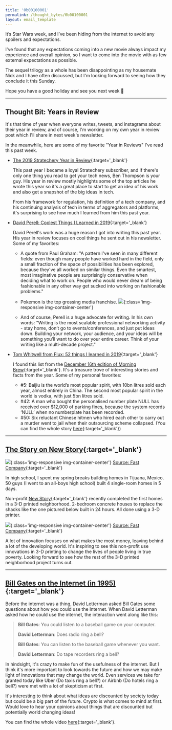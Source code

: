 ```yaml
---
title: '0b00100001'
permalink: /thought_bytes/0b00100001
layout: email_template
---
```

It’s Star Wars week, and I’ve been hiding from the internet to avoid any spoilers and expectations.

I've found that any expectations coming into a new movie always impact my experience and overall opinion, so I want to come into the movie with as few external expectations as possible.

The sequel trilogy as a whole has been disappointing as my housemate Nick and I have often discussed, but I'm looking forward to seeing how they conclude it this Sunday.

Hope you have a good holiday and see you next week 🎄

<hr class='after-post-hr'/>

## Thought Bit: Years in Review

It's that time of year when everyone writes, tweets, and instagrams about their year in review, and of course, I'm working on my own year in review post which I'll share in next week's newsletter.

In the meanwhile, here are some of my favorite "Year in Reviews" I've read this past week.

* [The 2019 Stratechery Year in Review](https://stratechery.com/2019/the-2019-stratechery-year-in-review/){:target='_blank'}

    This past year I became a loyal Stratechery subscriber, and if there's only one thing you read to get your tech news, Ben Thompson is your guy. His year in review mostly highlights some of the top articles he wrote this year so it's a great place to start to get an idea of his work and also get a snapshot of the big ideas in tech.

    From his framework for regulation, his definition of a tech company, and his continuing analysis of tech in terms of aggregators and platforms, it's surprising to see how much I learned from him this past year.


* [David Perell: Coolest Things I Learned in 2019](https://www.perell.com/blog/2019/12/11/coolest-things-i-learned-in-2019){:target='_blank'}

    David Perell's work was a huge reason I got into writing this past year. His year in review focuses on cool things he sent out in his newsletter. Some of my favorites:

    * A quote from Paul Graham: "A pattern I've seen in many different fields: even though many people have worked hard in the field, only a small fraction of the space of possibilities has been explored, because they've all worked on similar things. Even the smartest, most imaginative people are surprisingly conservative when deciding what to work on. People who would never dream of being fashionable in any other way get sucked into working on fashionable problems."

    * Pokemon is the top grossing media franchise.
    ![](https://kevinarifin.com/images/thought_bytes/mediafranchises.png){:class='img-responsive img-container-center'}

    * And of course, Perell is a huge advocate for writing. In his own words: "Writing is the most scalable professional networking activity - stay home, don’t go to events/conferences, and just put ideas down. Building your network, your audience, and your ideas will be something you’ll want to do over your entire career. Think of your writing like a multi-decade project."

* [Tom Whitwell from Flux: 52 things I learned in 2019](https://medium.com/fluxx-studio-notes/52-things-i-learned-in-2019-8ee483e6c816){:target='_blank'}

    I found this list from the [December 16th edition of Morning Brew](https://www.morningbrew.com/daily/2019/12/16){:target='_blank'}. It's a treasure trove of interesting stories and facts from the year. Some of my personal favorites:

    * #5: Baijiu is the world’s most popular spirit, with 10bn litres sold each year, almost entirely in China. The second most popular spirit in the world is vodka, with just 5bn litres sold.
    * #42: A man who bought the personalised number plate NULL has received over $12,000 of parking fines, because the system records ‘NULL’ when no numberplate has been recorded.
    * #50: Six reluctant Chinese hitmen who hired each other to carry out a murder went to jail when their outsourcing scheme collapsed. (You can find the whole story [here](https://edition.cnn.com/2019/10/22/asia/china-jails-men-outsource-murder-plot-intl-hnk/index.html){:target='_blank'})

<hr class='after-post-hr'/>

## [The Story on New Story](https://www.fastcompany.com/90440406/the-worlds-first-3d-printed-neighborhood-now-has-its-first-houses){:target='_blank'}
![](https://kevinarifin.com/images/thought_bytes/neighborhood.jpg){:class='img-responsive img-container-center'}
[Source: Fast Company](https://www.fastcompany.com/90440406/the-worlds-first-3d-printed-neighborhood-now-has-its-first-houses){:target='_blank'}

In high school, I spent my spring breaks building homes in Tijuana, Mexico. 50 guys (I went to an all-boys high school) built 4 single-room homes in 5 days.

Non-profit [New Story](https://newstorycharity.org){:target='_blank'} recently completed the first homes in a 3-D printed neighborhood. 2-bedroom concrete houses to replace the shacks like the one pictured below built in 24 hours. All done using a 3-D printer.

![](https://kevinarifin.com/images/thought_bytes/shack.jpg){:class='img-responsive img-container-center'}
[Source: Fast Company](https://www.fastcompany.com/90440406/the-worlds-first-3d-printed-neighborhood-now-has-its-first-houses){:target='_blank'}

A lot of innovation focuses on what makes the most money, leaving behind a lot of the developing world. It's inspiring to see this non-profit use innovations in 3-D printing to change the lives of people living in true poverty. Looking forward to see how the rest of the 3-D printed neighborhood project turns out.

<hr class='after-post-hr'/>

## [Bill Gates on the Internet (in 1995)](https://twitter.com/TodayInSports3/status/1205854880906264577){:target='_blank'}

Before the internet was a thing, David Letterman asked Bill Gates some questions about how you could use the Internet. When David Letterman asked how he could use the internet, the interaction went along like this:

> **Bill Gates**: You could listen to a baseball game on your computer.
>
> **David Letterman**: Does radio ring a bell?
>
> **Bill Gates**: You can listen to the baseball game whenever you want.
>
> **David Letterman**: Do tape recorders ring a bell?

In hindsight, it's crazy to make fun of the usefulness of the internet. But I think it's more important to look towards the future and how we may make light of innovations that may change the world. Even services we take for granted today like Uber (Do taxis ring a bell?) or Airbnb (Do hotels ring a bell?) were met with a lot of skepticism at first.

It's interesting to think about what ideas are discounted by society today but could be a big part of the future. Crypto is what comes to mind at first. Would love to hear your opinions about things that are discounted but potentially world changing ideas!

You can find the whole video [here](https://twitter.com/TodayInSports3/status/1205854880906264577){:target='_blank'}.